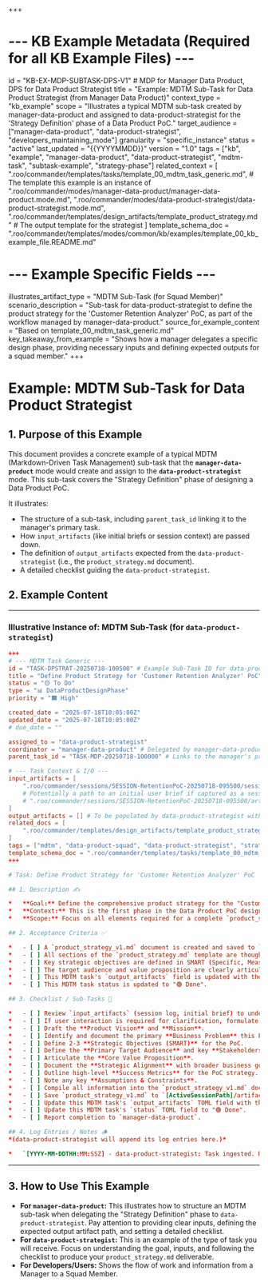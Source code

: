 +++
# --- KB Example Metadata (Required for all KB Example Files) ---
id = "KB-EX-MDP-SUBTASK-DPS-V1" # MDP for Manager Data Product, DPS for Data Product Strategist
title = "Example: MDTM Sub-Task for Data Product Strategist (from Manager Data Product)"
context_type = "kb_example"
scope = "Illustrates a typical MDTM sub-task created by manager-data-product and assigned to data-product-strategist for the 'Strategy Definition' phase of a Data Product PoC."
target_audience = ["manager-data-product", "data-product-strategist", "developers_maintaining_mode"]
granularity = "specific_instance"
status = "active"
last_updated = "{{YYYYMMDD}}"
version = "1.0"
tags = ["kb", "example", "manager-data-product", "data-product-strategist", "mdtm-task", "subtask-example", "strategy-phase"]
related_context = [
    ".roo/commander/templates/tasks/template_00_mdtm_task_generic.md", # The template this example is an instance of
    ".roo/commander/modes/manager-data-product/manager-data-product.mode.md",
    ".roo/commander/modes/data-product-strategist/data-product-strategist.mode.md",
    ".roo/commander/templates/design_artifacts/template_product_strategy.md" # The output template for the strategist
]
template_schema_doc = ".roo/commander/templates/modes/common/kb/examples/template_00_kb_example_file.README.md"

# --- Example Specific Fields ---
illustrates_artifact_type = "MDTM Sub-Task (for Squad Member)"
scenario_description = "Sub-task for data-product-strategist to define the product strategy for the 'Customer Retention Analyzer' PoC, as part of the workflow managed by manager-data-product."
source_for_example_content = "Based on template_00_mdtm_task_generic.md"
key_takeaway_from_example = "Shows how a manager delegates a specific design phase, providing necessary inputs and defining expected outputs for a squad member."
+++

# Example: MDTM Sub-Task for Data Product Strategist

## 1. Purpose of this Example

This document provides a concrete example of a typical MDTM (Markdown-Driven Task Management) sub-task that the **`manager-data-product`** mode would create and assign to the **`data-product-strategist`** mode. This sub-task covers the "Strategy Definition" phase of designing a Data Product PoC.

It illustrates:
*   The structure of a sub-task, including `parent_task_id` linking it to the manager's primary task.
*   How `input_artifacts` (like initial briefs or session context) are passed down.
*   The definition of `output_artifacts` expected from the `data-product-strategist` (i.e., the `product_strategy.md` document).
*   A detailed checklist guiding the `data-product-strategist`.

## 2. Example Content

---
### Illustrative Instance of: MDTM Sub-Task (for `data-product-strategist`)

```toml
+++
# --- MDTM Task Generic ---
id = "TASK-DPSTRAT-20250718-100500" # Example Sub-Task ID for data-product-strategist
title = "Define Product Strategy for 'Customer Retention Analyzer' PoC"
status = "🟡 To Do"
type = "📊 DataProductDesignPhase"
priority = "🟧 High"

created_date = "2025-07-18T10:05:00Z"
updated_date = "2025-07-18T10:05:00Z"
# due_date = ""

assigned_to = "data-product-strategist"
coordinator = "manager-data-product" # Delegated by manager-data-product
parent_task_id = "TASK-MDP-20250718-100000" # Links to the manager's primary task

# --- Task Context & I/O ---
input_artifacts = [
    ".roo/commander/sessions/SESSION-RetentionPoC-20250718-095500/session_log.md", # For overall session context
    # Potentially a path to an initial user brief if captured as a session artifact by roo-commander
    # ".roo/commander/sessions/SESSION-RetentionPoC-20250718-095500/artifacts/notes/NOTE-InitialUserBrief-20250718-095800.md"
]
output_artifacts = [] # To be populated by data-product-strategist with path to product_strategy_v1.md
related_docs = [
    ".roo/commander/templates/design_artifacts/template_product_strategy.md" # Reference to the output template
]
tags = ["mdtm", "data-product-squad", "data-product-strategist", "strategy-phase", "customer-retention-analyzer"]
template_schema_doc = ".roo/commander/templates/tasks/template_00_mdtm_task_generic.README.md"
+++

# Task: Define Product Strategy for 'Customer Retention Analyzer' PoC

## 1. Description ✍️

*   **Goal:** Define the comprehensive product strategy for the "Customer Retention Analyzer" Proof of Concept. This includes clarifying the vision, business objectives, target audience, core value proposition, and strategic alignment.
*   **Context:** This is the first phase in the Data Product PoC design lifecycle, managed by `manager-data-product` (Task ID: `TASK-MDP-20250718-100000`) within session `SESSION-RetentionPoC-20250718-095500`.
*   **Scope:** Focus on all elements required for a complete `product_strategy.md` document, using the standard template (`.roo/commander/templates/design_artifacts/template_product_strategy.md`).

## 2. Acceptance Criteria ✅

*   - [ ] A `product_strategy_v1.md` document is created and saved to `[ActiveSessionPath]/artifacts/design_outputs/CustomerRetentionAnalyzer/product_strategy_v1.md`.
*   - [ ] All sections of the `product_strategy.md` template are thoughtfully completed and internally consistent.
*   - [ ] Key strategic objectives are defined in SMART (Specific, Measurable, Achievable, Relevant, Time-bound) format.
*   - [ ] The target audience and value proposition are clearly articulated.
*   - [ ] This MDTM task's `output_artifacts` field is updated with the path to the created `product_strategy_v1.md`.
*   - [ ] This MDTM task status is updated to "🟢 Done".

## 3. Checklist / Sub-Tasks 📝

*   - [ ] Review `input_artifacts` (session log, initial brief) to understand the high-level PoC goal for "Customer Retention Analyzer".
*   - [ ] If user interaction is required for clarification, formulate questions and request `manager-data-product` to facilitate communication with `roo-commander`/user.
*   - [ ] Draft the **Product Vision** and **Mission**.
*   - [ ] Identify and document the primary **Business Problem** this PoC aims to solve and the **Opportunity** it addresses.
*   - [ ] Define 2-3 **Strategic Objectives (SMART)** for the PoC.
*   - [ ] Define the **Primary Target Audience** and key **Stakeholders**.
*   - [ ] Articulate the **Core Value Proposition**.
*   - [ ] Document the **Strategic Alignment** with broader business goals (if known, or make plausible assumptions).
*   - [ ] Outline high-level **Success Metrics** for the PoC strategy.
*   - [ ] Note any key **Assumptions & Constraints**.
*   - [ ] Compile all information into the `product_strategy_v1.md` document using the standard template.
*   - [ ] Save `product_strategy_v1.md` to `[ActiveSessionPath]/artifacts/design_outputs/CustomerRetentionAnalyzer/product_strategy_v1.md`.
*   - [ ] Update this MDTM task's `output_artifacts` TOML field with the correct path.
*   - [ ] Update this MDTM task's `status` TOML field to "🟢 Done".
*   - [ ] Report completion to `manager-data-product`.

## 4. Log Entries / Notes 🪵
*(data-product-strategist will append its log entries here.)*

*   `[YYYY-MM-DDTHH:MM:SSZ] - data-product-strategist: Task ingested. Reviewing initial PoC goal for 'Customer Retention Analyzer'.`
```

---

## 3. How to Use This Example

*   **For `manager-data-product`:** This illustrates how to structure an MDTM sub-task when delegating the "Strategy Definition" phase to `data-product-strategist`. Pay attention to providing clear inputs, defining the expected output artifact path, and setting a detailed checklist.
*   **For `data-product-strategist`:** This is an example of the type of task you will receive. Focus on understanding the goal, inputs, and following the checklist to produce your `product_strategy.md` deliverable.
*   **For Developers/Users:** Shows the flow of work and information from a Manager to a Squad Member.